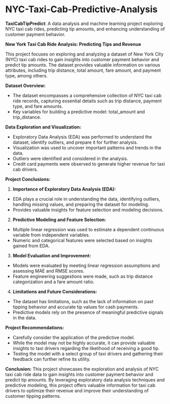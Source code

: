 # NYC-Taxi-Cab-Predictive-Analysis
**TaxiCabTipPredict**: A data analysis and machine learning project exploring NYC taxi cab rides, predicting tip amounts, and enhancing understanding of customer payment behavior.

**New York Taxi Cab Ride Analysis: Predicting Tips and Revenue**

This project focuses on exploring and analyzing a dataset of New York City (NYC) taxi cab rides to gain insights into customer payment behavior and predict tip amounts. The dataset provides valuable information on various attributes, including trip distance, total amount, fare amount, and payment type, among others.

**Dataset Overview:**
- The dataset encompasses a comprehensive collection of NYC taxi cab ride records, capturing essential details such as trip distance, payment type, and fare amounts.
- Key variables for building a predictive model: total_amount and trip_distance.

**Data Exploration and Visualization:**
- Exploratory Data Analysis (EDA) was performed to understand the dataset, identify outliers, and prepare it for further analysis.
- Visualization was used to uncover important patterns and trends in the data.
- Outliers were identified and considered in the analysis.
- Credit card payments were observed to generate higher revenue for taxi cab drivers.

**Project Conclusions:**
1. **Importance of Exploratory Data Analysis (EDA):**
- EDA plays a crucial role in understanding the data, identifying outliers, handling missing values, and preparing the dataset for modeling.
- Provides valuable insights for feature selection and modeling decisions.

2. **Predictive Modeling and Feature Selection:**
- Multiple linear regression was used to estimate a dependent continuous variable from independent variables.
- Numeric and categorical features were selected based on insights gained from EDA.

3. **Model Evaluation and Improvement:**

- Models were evaluated by meeting linear regression assumptions and assessing MAE and RMSE scores.
- Feature engineering suggestions were made, such as trip distance categorization and a fare amount ratio.

4. **Limitations and Future Considerations:**

- The dataset has limitations, such as the lack of information on past tipping behavior and accurate tip values for cash payments.
- Predictive models rely on the presence of meaningful predictive signals in the data.

**Project Recommendations:**
- Carefully consider the application of the predictive model.
- While the model may not be highly accurate, it can provide valuable insights to taxi drivers regarding the likelihood of receiving a good tip.
- Testing the model with a select group of taxi drivers and gathering their feedback can further refine its utility.

**Conclusion:**
This project showcases the exploration and analysis of NYC taxi cab ride data to gain insights into customer payment behavior and predict tip amounts. By leveraging exploratory data analysis techniques and predictive modeling, this project offers valuable information for taxi cab drivers to optimize their revenue and improve their understanding of customer tipping patterns.

